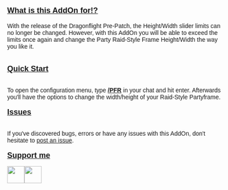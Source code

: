 <p style="text-align: left;"><span style="text-decoration: underline; font-size: 18px; font-family: tahoma, arial, helvetica, sans-serif;"><strong>What is this AddOn for!?</strong></span><br /><br /><span style="font-family: tahoma, arial, helvetica, sans-serif;">With the release of the Dragonflight Pre-Patch, the Height/Width slider limits can no longer be changed. However, with this AddOn you will be able to exceed the limits once again and change the Party Raid-Style Frame Height/Width the way you like it.</span><br /><br /><br /><span style="text-decoration: underline; font-size: 18px; font-family: tahoma, arial, helvetica, sans-serif;"><strong>Quick Start</strong></span></p>
<p style="text-align: left;"><br /><span style="font-family: tahoma, arial, helvetica, sans-serif;">To open the configuration menu, type <span style="text-decoration: underline; font-size: 14px;"><strong>/PFR</strong></span> in your chat and hit enter. Afterwards you'll have the options to change the width/height of your Raid-Style Partyframe.</span><br /><br /><span style="text-decoration: underline; font-size: 18px; font-family: tahoma, arial, helvetica, sans-serif;"><strong>Issues</strong></span></p>
<p style="text-align: left;"><br /><span style="font-family: tahoma, arial, helvetica, sans-serif;">If you've discovered bugs, errors or have any issues with this AddOn, don't hesitate to <a href="https://github.com/cleanlock/PartyPets-Fix/issues/new">post an issue</a>.</span><br /><br /><span style="text-decoration: underline; font-size: 18px; font-family: tahoma, arial, helvetica, sans-serif;"><strong>Support me</strong></span></p>
<p style="text-align: left;"><a href="https://buy.stripe.com/dR63cc6Fgaak3GodQR"><img src="https://i.imgur.com/wiGEh0c.png" alt="" width="40" height="40" /></a><a href="https://twitch.tv/muleyo"><img src="https://i.imgur.com/Y7MfwoU.png" alt="" width="40" height="40" /></a></p>
